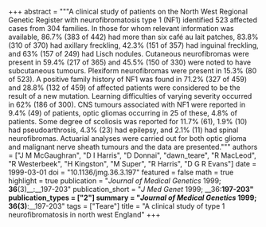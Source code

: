 +++
abstract = """A clinical study of patients on the North West Regional Genetic Register with neurofibromatosis type 1 (NF1) identified 523 affected cases from 304 families. In those for whom relevant information was available, 86.7% (383 of 442) had more than six café au lait patches, 83.8% (310 of 370) had axillary freckling, 42.3% (151 of 357) had inguinal freckling, and 63% (157 of 249) had Lisch nodules. Cutaneous neurofibromas were present in 59.4% (217 of 365) and 45.5% (150 of 330) were noted to have subcutaneous tumours. Plexiform neurofibromas were present in 15.3% (80 of 523). A positive family history of NF1 was found in 71.2% (327 of 459) and 28.8% (132 of 459) of affected patients were considered to be the result of a new mutation. Learning difficulties of varying severity occurred in 62% (186 of 300). CNS tumours associated with NF1 were reported in 9.4% (49) of patients, optic gliomas occurring in 25 of these, 4.8% of patients. Some degree of scoliosis was reported for 11.7% (61), 1.9% (10) had pseudoarthrosis, 4.3% (23) had epilepsy, and 2.1% (11) had spinal neurofibromas. Actuarial analyses were carried out for both optic glioma and malignant nerve sheath tumours and the data are presented."""
authors = ["J M McGaughran", "D I Harris", "D Donnai", "dawn_teare", "R MacLeod", "R Westerbeek", "H Kingston", "M Super", "R Harris", "D G R Evans"]
date = 1999-03-01
doi = "10.1136/jmg.36.3.197"
featured = false
math = true
highlight = true
publication = "*Journal of Medical Genetics* 1999; __36__(3)__:__197-203"
publication_short = "*J Med Genet* 1999; __36:__197-203"
publication_types = ["2"]
summary = "*Journal of Medical Genetics* 1999; __36__(3)__:__197-203"
tags = ["Teare"]
title = "A clinical study of type 1 neurofibromatosis in north west England"
+++
